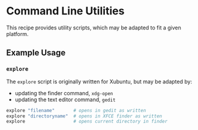 # Command Line Utilities

This recipe provides utility scripts, which may be adapted to fit a given platform.


## Example Usage

### `explore`

The `explore` script is originally written for Xubuntu, but may be adapted by:

* updating the finder command, `xdg-open`
* updating the text editor command, `gedit`

```bash
explore "filename"       # opens in gedit as written
explore "directoryname"  # opens in XFCE finder as written
explore                  # opens current directory in finder
```
